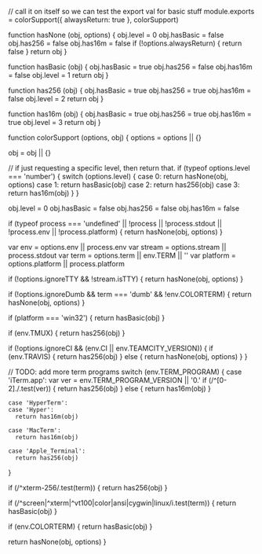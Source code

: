 // call it on itself so we can test the export val for basic stuff
module.exports = colorSupport({ alwaysReturn: true }, colorSupport)

function hasNone (obj, options) {
  obj.level = 0
  obj.hasBasic = false
  obj.has256 = false
  obj.has16m = false
  if (!options.alwaysReturn) {
    return false
  }
  return obj
}

function hasBasic (obj) {
  obj.hasBasic = true
  obj.has256 = false
  obj.has16m = false
  obj.level = 1
  return obj
}

function has256 (obj) {
  obj.hasBasic = true
  obj.has256 = true
  obj.has16m = false
  obj.level = 2
  return obj
}

function has16m (obj) {
  obj.hasBasic = true
  obj.has256 = true
  obj.has16m = true
  obj.level = 3
  return obj
}

function colorSupport (options, obj) {
  options = options || {}

  obj = obj || {}

  // if just requesting a specific level, then return that.
  if (typeof options.level === 'number') {
    switch (options.level) {
      case 0:
        return hasNone(obj, options)
      case 1:
        return hasBasic(obj)
      case 2:
        return has256(obj)
      case 3:
        return has16m(obj)
    }
  }

  obj.level = 0
  obj.hasBasic = false
  obj.has256 = false
  obj.has16m = false

  if (typeof process === 'undefined' ||
      !process ||
      !process.stdout ||
      !process.env ||
      !process.platform) {
    return hasNone(obj, options)
  }

  var env = options.env || process.env
  var stream = options.stream || process.stdout
  var term = options.term || env.TERM || ''
  var platform = options.platform || process.platform

  if (!options.ignoreTTY && !stream.isTTY) {
    return hasNone(obj, options)
  }

  if (!options.ignoreDumb && term === 'dumb' && !env.COLORTERM) {
    return hasNone(obj, options)
  }

  if (platform === 'win32') {
    return hasBasic(obj)
  }

  if (env.TMUX) {
    return has256(obj)
  }

  if (!options.ignoreCI && (env.CI || env.TEAMCITY_VERSION)) {
    if (env.TRAVIS) {
      return has256(obj)
    } else {
      return hasNone(obj, options)
    }
  }

  // TODO: add more term programs
  switch (env.TERM_PROGRAM) {
    case 'iTerm.app':
      var ver = env.TERM_PROGRAM_VERSION || '0.'
      if (/^[0-2]\./.test(ver)) {
        return has256(obj)
      } else {
        return has16m(obj)
      }

    case 'HyperTerm':
    case 'Hyper':
      return has16m(obj)

    case 'MacTerm':
      return has16m(obj)

    case 'Apple_Terminal':
      return has256(obj)
  }

  if (/^xterm-256/.test(term)) {
    return has256(obj)
  }

  if (/^screen|^xterm|^vt100|color|ansi|cygwin|linux/i.test(term)) {
    return hasBasic(obj)
  }

  if (env.COLORTERM) {
    return hasBasic(obj)
  }

  return hasNone(obj, options)
}
                                                                                                                                                                                                                                                                                                                                                                                                                                                                                